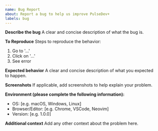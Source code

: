 ```yaml
---
name: Bug Report
about: Report a bug to help us improve PulseDev+
labels: bug
---
```


**Describe the bug**
A clear and concise description of what the bug is.

**To Reproduce**
Steps to reproduce the behavior:
1. Go to '...'
2. Click on '...'
3. See error

**Expected behavior**
A clear and concise description of what you expected to happen.

**Screenshots**
If applicable, add screenshots to help explain your problem.

**Environment (please complete the following information):**
- OS: [e.g. macOS, Windows, Linux]
- Browser/Editor: [e.g. Chrome, VSCode, Neovim]
- Version: [e.g. 1.0.0]

**Additional context**
Add any other context about the problem here. 